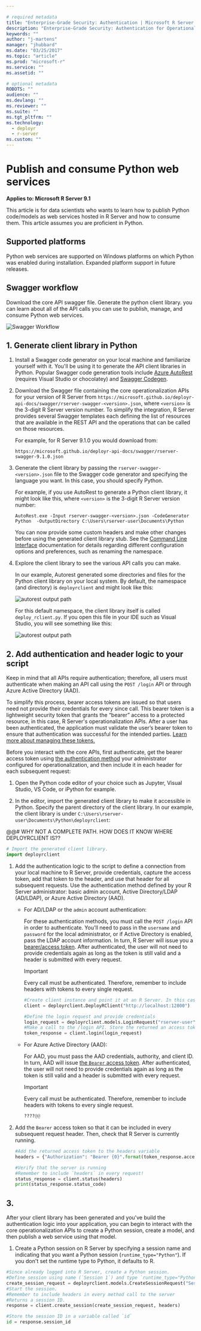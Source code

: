 ```yaml
---

# required metadata
title: "Enterprise-Grade Security: Authentication | Microsoft R Server Docs"
description: "Enterprise-Grade Security: Authentication for Operationalization with Microsoft R Server"
keywords: ""
author: "j-martens"
manager: "jhubbard"
ms.date: "03/25/2017"
ms.topic: "article"
ms.prod: "microsoft-r"
ms.service: ""
ms.assetid: ""

# optional metadata
ROBOTS: ""
audience: ""
ms.devlang: ""
ms.reviewer: ""
ms.suite: ""
ms.tgt_pltfrm: ""
ms.technology: 
  - deployr
  - r-server
ms.custom: ""
---
```


# Publish and consume Python web services

**Applies to:  Microsoft R Server 9.1**

This article is for data scientists who wants to learn how to publish Python code/models as web services hosted in R Server and how to consume them. This article assumes you are proficient in Python.

## Supported platforms

Python web services are supported on Windows platforms on which Python was enabled during installation. Expanded platform support in future releases.


## Swagger workflow

Download the core API swagger file. 
Generate the python client library. you can learn about all of the API calls you can use to publish, manage, and consume Python web services.

![Swagger Workflow](../media/o16n/api-swagger-workflow.png)

## 1. Generate client library in Python

1. Install a Swagger code generator on your local machine and familiarize yourself with it. You'll be using it to generate the API client libraries in Python. Popular Swagger code generation tools include [Azure AutoRest](https://github.com/Azure/autorest) (requires Visual Studio or chocolatey) and [Swagger Codegen](https://github.com/swagger-api/swagger-codegen). 

1. Download the Swagger file containing the core operationalization APIs for your version of R Server from `https://microsoft.github.io/deployr-api-docs/swagger/rserver-swagger-<version>.json`, where `<version>` is the 3-digit R Server version number. To simplify the integration, R Server provides several Swagger templates each defining the list of resources that are available in the REST API and the operations that can be called on those resources.  
   
   For example, for R Server 9.1.0 you would download from:
   ```
   https://microsoft.github.io/deployr-api-docs/swagger/rserver-swagger-9.1.0.json
   ```

1. Generate the client library by passing the `rserver-swagger-<version>.json` file to the Swagger code generator and specifying the language you want. In this case, you should specify Python.  

   For example, if you use AutoRest to generate a Python client library, it might look like this, where `<version>` is the 3-digit R Server version number:
   ```
   AutoRest.exe -Input rserver-swagger-<version>.json -CodeGenerator Python  -OutputDirectory C:\Users\rserver-user\Documents\Python
   ```

   You can now provide some custom headers and make other changes before using the generated client library stub. See the <a href="https://github.com/Azure/autorest/blob/master/docs/user/cli.md" target="_blank">Command Line Interface</a> documentation for details regarding different configuration options and preferences, such as renaming the namespace.
   
1. Explore the client library to see the various API calls you can make. 

   In our example, Autorest generated some directories and files for the Python client library on your local system. By default, the namespace (and directory) is `deployrclient` and might look like this:
   
   ![autorest output path](../media/o16n/data-scientist-python-autorest.png)

   For this default namespace, the client library itself is called `deploy_rclient.py`. If you open this file in your IDE such as Visual Studio, you will see something like this:
   
   ![autorest output path](../media/o16n/data-scientist-python-client-library.png)

## 2. Add authentication and header logic to your script

Keep in mind that all APIs require authentication; therefore, all users must authenticate when making an API call using the `POST /login` API or through Azure Active Directory (AAD). 

To simplify this process, bearer access tokens are issued so that users need not provide their credentials for every since call.  This bearer token is a lightweight security token that grants the “bearer” access to a protected resource, in this case, R Server's operationalization APIs. After a user has been authenticated, the application must validate the user’s bearer token to ensure that authentication was successful for the intended parties. [Learn more about managing these tokens.](security-access-tokens.md) 

Before you interact with the core APIs, first authenticate, get the bearer access token using [the authentication method](security-authentication.md) your administrator configured for operationalization, and then include it in each header for each subsequent request:


1. Open the Python code editor of your choice such as Jupyter, Visual Studio, VS Code, or iPython for example.

1. In the editor, import the generated client library to make it accessible in Python. Specify the parent directory of the client library. In our example, the client library is under `C:\Users\rserver-user\Documents\Python\deployrclient`:

@@# WHY NOT A COMPLETE PATH. HOW DOES IT KNOW WHERE DEPLOYRCLIENT IS??

```python
# Import the generated client library. 
import deployrclient
```

1. Add the authentication logic to the script to define a connection from your local machine to R Server, provide credentials, capture the access token, add that token to the header, and use that header for all subsequent requests.  Use the authentication method defined by your R Server administrator: basic admin account, Active Directory/LDAP (AD/LDAP), or Azure Active Directory (AAD).

   + For AD/LDAP or the `admin` account authentication:

     For these authentication methods, you must call the `POST /login` API in order to authenticate. You'll need to pass in the  `username` and `password` for the local administrator, or if Active Directory is enabled, pass the LDAP account information. In turn, R Server will issue you a [bearer/access token](security-access-tokens.md). After authenticated, the user will not need to provide credentials again as long as the token is still valid and a header is submitted with every request.

     >[!IMPORTANT]
     >Every call must be authenticated. Therefore, remember to include headers with tokens to every single request.

     ```python
     #Create client instance and point it at an R Server. In this case, R Server is local.
     client = deployrclient.DeployRClient("http://localhost:12800")

     #Define the login request and provide credentials 
     login_request = deployrclient.models.LoginRequest("rserver-user","1@2@3@4@5@6@7")
     #Make a call to the /login API. Store the returned an access token in a variable
     token_response = client.login(login_request)
     ```

   + For Azure Active Directory (AAD): 

     For AAD, you must pass the AAD credentials, authority, and client ID. In turn, AAD will issue [the `Bearer` access token](security-access-tokens.md). After authenticated, the user will not need to provide credentials again as long as the token is still valid and a header is submitted with every request.

     >[!IMPORTANT]
     >Every call must be authenticated. Therefore, remember to include headers with tokens to every single request.

     ```python
     ????@@
     ```     

1. Add the `Bearer` access token so that it can be included in every subsequent request header. Then, check that R Server is currently running.

     ```python
     #Add the returned access token to the headers variable
     headers = {"Authorization": "Bearer {0}".format(token_response.access_token)}

     #Verify that the server is running
     #Remember to include `headers` in every request!
     status_response = client.status(headers) 
     print(status_response.status_code)
     ```

## 3. 
After your client library has been generated and you've build the authentication logic into your application, you can begin to interact with the core operationalization APIs to create a Python session, create a model, and then publish a web service using that model.

1. Create a Python session on R Server by specifying a session name and indicating that you want a Python session (`runtime_type="Python"`). If you don't set the runtime type to Python, it defaults to R.

```python
#Since already logged into R Server, create a Python session.
#Define session using name (`Session 1`) and type `runtime_type="Python"`.
create_session_request = deployrclient.models.CreateSessionRequest("Session 1", runtime_type="Python") # Don't forget the runtime type
#Start the session. 
#Remember to include headers in every method call to the server
#Returns a session ID.
response = client.create_session(create_session_request, headers) 

#Store the session ID in a variable called `id`
id = response.session_id
```
